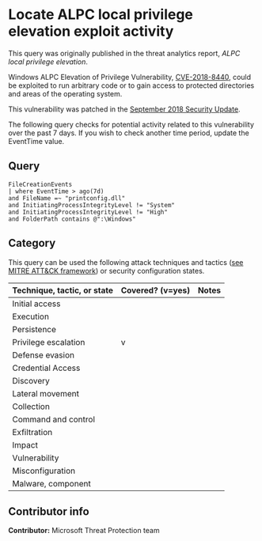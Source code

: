 # Locate ALPC local privilege elevation exploit activity

This query was originally published in the threat analytics report, *ALPC local privilege elevation*.

Windows ALPC Elevation of Privilege Vulnerability, [CVE-2018-8440](https://nvd.nist.gov/vuln/detail/CVE-2018-8440), could be exploited to run arbitrary code or to gain access to protected directories and areas of the operating system.

This vulnerability was patched in the [September 2018 Security Update](https://support.microsoft.com/en-us/help/4457143/windows-81-update-kb4457143).

The following query checks for potential activity related to this vulnerability over the past 7 days. If you wish to check another time period, update the EventTime value.

## Query

```Kusto
​FileCreationEvents
| where EventTime > ago(7d)
and FileName =~ "printconfig.dll"
and InitiatingProcessIntegrityLevel != "System"
and InitiatingProcessIntegrityLevel != "High"
and FolderPath contains @":\Windows"
```

## Category

This query can be used the following attack techniques and tactics ([see MITRE ATT&CK framework](https://attack.mitre.org/)) or security configuration states.

| Technique, tactic, or state | Covered? (v=yes) | Notes |
|-|-|-|
| Initial access |  |  |
| Execution |  |  |
| Persistence |  |  |
| Privilege escalation | v |  |
| Defense evasion |  |  |
| Credential Access |  |  |
| Discovery |  |  |
| Lateral movement |  |  |
| Collection |  |  |
| Command and control |  |  |
| Exfiltration |  |  |
| Impact |  |  |
| Vulnerability |  |  |
| Misconfiguration |  |  |
| Malware, component |  |  |

## Contributor info

**Contributor:** Microsoft Threat Protection team
